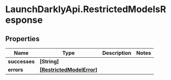 # LaunchDarklyApi.RestrictedModelsResponse

## Properties

Name | Type | Description | Notes
------------ | ------------- | ------------- | -------------
**successes** | **[String]** |  | 
**errors** | [**[RestrictedModelError]**](RestrictedModelError.md) |  | 


